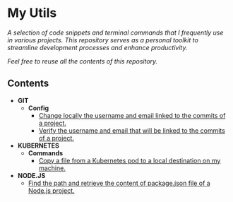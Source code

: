 # My Utils
_A selection of code snippets and terminal commands that I frequently use in various projects. This repository serves as a personal toolkit to streamline development processes and enhance productivity._

_Feel free to reuse all the contents of this repository._ 

## Contents
- **GIT**
  - **Config**
    - [Change locally the username and email linked to the commits of a project.](https://github.com/LeDevNovice/my-utils/blob/master/git/config.md#change-locally-the-username-and-email-linked-to-the-commits-of-a-project)
    - [Verify the username and email that will be linked to the commits of a project.](https://github.com/LeDevNovice/my-utils/blob/master/git/config.md#change-locally-the-username-and-email-linked-to-the-commits-of-a-project)
- **KUBERNETES**
  - **Commands**
    - [Copy a file from a Kubernetes pod to a local destination on my machine.](https://github.com/LeDevNovice/my-utils/blob/master/kubernetes/commands.md#copy-a-file-from-a-kubernetes-pod-to-a-local-destination-on-my-machine)
- **NODE.JS**
  - [Find the path and retrieve the content of package.json file of a Node.js project.](https://github.com/LeDevNovice/my-utils/blob/master/nodejs/getPackageJson.ts)